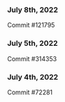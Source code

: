 ### July 8th, 2022

Commit #121795

### July 5th, 2022

Commit #314353


### July 4th, 2022

Commit #72281
